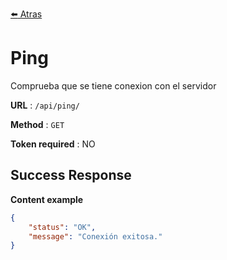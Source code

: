 [:arrow_left: Atras](../documentacion.md)

# Ping

Comprueba que se tiene conexion con el servidor

**URL** : `/api/ping/`

**Method** : `GET`

**Token required** : NO

## Success Response

**Content example**

```json
{
    "status": "OK",
    "message": "Conexión exitosa."
}
```

